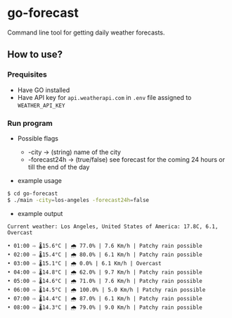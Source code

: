 # go-forecast
Command line tool for getting daily weather forecasts.

## How to use?
### Prequisites
- Have GO installed
- Have API key for `api.weatherapi.com` in `.env` file assigned to `WEATHER_API_KEY`

### Run program
- Possible flags
    - -city -> (string) name of the city
    - -forecast24h -> (true/false) see forecast for the coming 24 hours or till the end of the day

- example usage
```bash
$ cd go-forecast
$ ./main -city=los-angeles -forecast24h=false
```

- example output
```
Current weather: Los Angeles, United States of America: 17.8C, 6.1, Overcast

• 01:00 ⇨ 🌡️15.6°C | 🌧️ 77.0% | 7.6 Km/h | Patchy rain possible
• 02:00 ⇨ 🌡️15.4°C | 🌧️ 80.0% | 6.1 Km/h | Patchy rain possible
• 03:00 ⇨ 🌡️15.1°C | 🌧️ 0.0% | 6.1 Km/h | Overcast
• 04:00 ⇨ 🌡️14.8°C | 🌧️ 62.0% | 9.7 Km/h | Patchy rain possible
• 05:00 ⇨ 🌡️14.6°C | 🌧️ 71.0% | 7.6 Km/h | Patchy rain possible
• 06:00 ⇨ 🌡️14.5°C | 🌧️ 100.0% | 5.0 Km/h | Patchy rain possible
• 07:00 ⇨ 🌡️14.4°C | 🌧️ 87.0% | 6.1 Km/h | Patchy rain possible
• 08:00 ⇨ 🌡️14.3°C | 🌧️ 79.0% | 9.0 Km/h | Patchy rain possible
```
